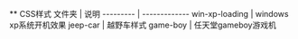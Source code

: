 ** CSS样式
文件夹 | 说明
--------- | -------------
win-xp-loading | windows xp系统开机效果
jeep-car | 越野车样式
game-boy | 任天堂gameboy游戏机